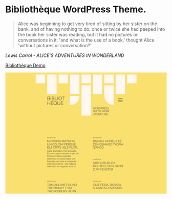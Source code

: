 # Bibliothèque WordPress Theme.

>Alice was beginning to get very tired of sitting by her sister on the bank, and of having nothing to do: once or twice she had peeped into the book her sister was reading, but it had no pictures or conversations in it, 'and what is the use of a book,' thought Alice 'without pictures or conversation?'

_Lewis Carrol - ALICE'S ADVENTURES IN WONDERLAND_

[Bibliothèque Demo](https://jordimoreno.cat/bibliotheque/ "Go to Bibliothèque WordPress Theme Demo")

<img src="https://raw.githubusercontent.com/jomorespi/bibliotheque/master/screenshot.png" alt="screenshot of the theme" />
